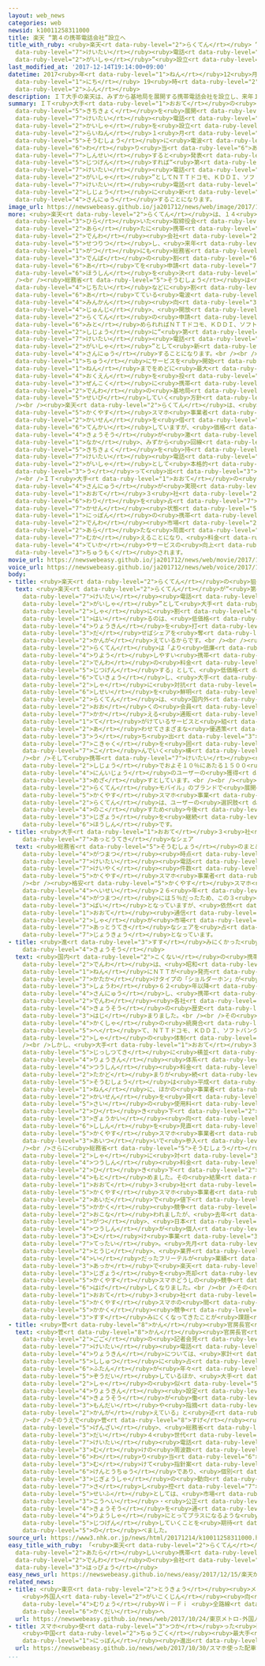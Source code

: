 ```yaml
---
layout: web_news
categories: web
newsid: k10011258311000
title: 楽天 “第４の携帯電話会社”設立へ
title_with_ruby: <ruby>楽天<rt data-ruby-level="2">らくてん</rt></ruby> “<ruby>第<rt data-ruby-level="3">だい</rt></ruby>４の<ruby>携帯<rt
  data-ruby-level="7">けいたい</rt></ruby><ruby>電話<rt data-ruby-level="2">でんわ</rt></ruby><ruby>会社<rt
  data-ruby-level="2">がいしゃ</rt></ruby>”<ruby>設立<rt data-ruby-level="5">せつりつ</rt></ruby>へ
last_modified_at: '2017-12-14T19:14:00+09:00'
datetime: 2017<ruby>年<rt data-ruby-level="1">ねん</rt></ruby>12<ruby>月<rt data-ruby-level="1">がつ</rt></ruby>14<ruby>日<rt
  data-ruby-level="1">にち</rt></ruby> 19<ruby>時<rt data-ruby-level="2">じ</rt></ruby>14<ruby>分<rt
  data-ruby-level="2">ふん</rt></ruby>
description: ＩＴ大手の楽天は、みずから基地局を展開する携帯電話会社を設立し、来年１月にも総務省に電波の割り当てを申請すると発表しました。実現すれば“第４の携帯電話会社”としてＮＴＴドコモ、ＫＤＤＩ、ソフトバンクがせめぎ合う携帯電話市場に新たに参入することになります。
summary: ＩＴ<ruby>大手<rt data-ruby-level="1">おおて</rt></ruby>の<ruby>楽天<rt data-ruby-level="2">らくてん</rt></ruby>は、みずから<ruby>基地局<rt
  data-ruby-level="5">きちきょく</rt></ruby>を<ruby>展開<rt data-ruby-level="6">てんかい</rt></ruby>する<ruby>携帯<rt
  data-ruby-level="7">けいたい</rt></ruby><ruby>電話<rt data-ruby-level="2">でんわ</rt></ruby><ruby>会社<rt
  data-ruby-level="2">かいしゃ</rt></ruby>を<ruby>設立<rt data-ruby-level="5">せつりつ</rt></ruby>し、<ruby>来年<rt
  data-ruby-level="2">らいねん</rt></ruby>１<ruby>月<rt data-ruby-level="1">がつ</rt></ruby>にも<ruby>総務省<rt
  data-ruby-level="5">そうむしょう</rt></ruby>に<ruby>電波<rt data-ruby-level="3">でんぱ</rt></ruby>の<ruby>割<rt
  data-ruby-level="6">わ</rt></ruby>り<ruby>当<rt data-ruby-level="6">あ</rt></ruby>てを<ruby>申請<rt
  data-ruby-level="7">しんせい</rt></ruby>すると<ruby>発表<rt data-ruby-level="3">はっぴょう</rt></ruby>しました。<ruby>実現<rt
  data-ruby-level="5">じつげん</rt></ruby>すれば“<ruby>第<rt data-ruby-level="3">だい</rt></ruby>４の<ruby>携帯<rt
  data-ruby-level="7">けいたい</rt></ruby><ruby>電話<rt data-ruby-level="2">でんわ</rt></ruby><ruby>会社<rt
  data-ruby-level="2">がいしゃ</rt></ruby>”としてＮＴＴドコモ、ＫＤＤＩ、ソフトバンクがせめぎ<ruby>合<rt data-ruby-level="2">あ</rt></ruby>う<ruby>携帯<rt
  data-ruby-level="7">けいたい</rt></ruby><ruby>電話<rt data-ruby-level="2">でんわ</rt></ruby><ruby>市場<rt
  data-ruby-level="2">しじょう</rt></ruby>に<ruby>新<rt data-ruby-level="2">あら</rt></ruby>たに<ruby>参入<rt
  data-ruby-level="4">さんにゅう</rt></ruby>することになります。
image_url: https://newswebeasy.github.io/ja201712/news/web/image/2017/12/14/K10011258311_1712141913_1712141914_01_03.jpg
more: <ruby>楽天<rt data-ruby-level="2">らくてん</rt></ruby>は、１４<ruby>日<rt data-ruby-level="1">にち</rt></ruby><ruby>開<rt
  data-ruby-level="3">ひら</rt></ruby>いた<ruby>取締役会<rt data-ruby-level="7">とりしまりやくかい</rt></ruby>で<ruby>新<rt
  data-ruby-level="2">あら</rt></ruby>たに<ruby>携帯<rt data-ruby-level="7">けいたい</rt></ruby><ruby>電話<rt
  data-ruby-level="2">でんわ</rt></ruby><ruby>会社<rt data-ruby-level="2">かいしゃ</rt></ruby>を<ruby>設立<rt
  data-ruby-level="5">せつりつ</rt></ruby>し、<ruby>来年<rt data-ruby-level="2">らいねん</rt></ruby>１<ruby>月<rt
  data-ruby-level="1">がつ</rt></ruby>にも<ruby>総務省<rt data-ruby-level="5">そうむしょう</rt></ruby>に<ruby>電波<rt
  data-ruby-level="3">でんぱ</rt></ruby>の<ruby>割<rt data-ruby-level="6">わ</rt></ruby>り<ruby>当<rt
  data-ruby-level="6">あ</rt></ruby>てを<ruby>申請<rt data-ruby-level="7">しんせい</rt></ruby>する<ruby>方針<rt
  data-ruby-level="6">ほうしん</rt></ruby>を<ruby>決<rt data-ruby-level="3">き</rt></ruby>めました。<br
  /><br /><ruby>総務省<rt data-ruby-level="5">そうむしょう</rt></ruby>は<ruby>警察<rt data-ruby-level="6">けいさつ</rt></ruby>や<ruby>自治体<rt
  data-ruby-level="4">じちたい</rt></ruby>などに<ruby>割<rt data-ruby-level="6">わ</rt></ruby>り<ruby>当<rt
  data-ruby-level="6">あ</rt></ruby>てている<ruby>電波<rt data-ruby-level="3">でんぱ</rt></ruby>を<ruby>民間<rt
  data-ruby-level="4">みんかん</rt></ruby><ruby>向<rt data-ruby-level="3">む</rt></ruby>けに<ruby>順次<rt
  data-ruby-level="4">じゅんじ</rt></ruby>、<ruby>開放<rt data-ruby-level="3">かいほう</rt></ruby>していて、<ruby>楽天<rt
  data-ruby-level="2">らくてん</rt></ruby>の<ruby>申請<rt data-ruby-level="7">しんせい</rt></ruby>が<ruby>認<rt
  data-ruby-level="6">みと</rt></ruby>められればＮＴＴドコモ、ＫＤＤＩ、ソフトバンクがせめぎ<ruby>合<rt data-ruby-level="2">あ</rt></ruby>う<ruby>市場<rt
  data-ruby-level="2">しじょう</rt></ruby>に“<ruby>第<rt data-ruby-level="3">だい</rt></ruby>４の<ruby>携帯<rt
  data-ruby-level="7">けいたい</rt></ruby><ruby>電話<rt data-ruby-level="2">でんわ</rt></ruby><ruby>会社<rt
  data-ruby-level="2">がいしゃ</rt></ruby>”として<ruby>新<rt data-ruby-level="2">あら</rt></ruby>たに<ruby>参入<rt
  data-ruby-level="4">さんにゅう</rt></ruby>することになります。<br /><br />２０１９<ruby>年<rt data-ruby-level="1">ねん</rt></ruby><ruby>中<rt
  data-ruby-level="1">ちゅう</rt></ruby>にサービスを<ruby>開始<rt data-ruby-level="3">かいし</rt></ruby>し、２０２５<ruby>年<rt
  data-ruby-level="1">ねん</rt></ruby>までをめどに<ruby>最大<rt data-ruby-level="4">さいだい</rt></ruby>で６０００<ruby>億円<rt
  data-ruby-level="4">おくえん</rt></ruby>を<ruby>投<rt data-ruby-level="3">とう</rt></ruby>じて<ruby>全国<rt
  data-ruby-level="3">ぜんこく</rt></ruby>に<ruby>携帯<rt data-ruby-level="7">けいたい</rt></ruby><ruby>電話<rt
  data-ruby-level="2">でんわ</rt></ruby>の<ruby>基地局<rt data-ruby-level="5">きちきょく</rt></ruby>などを<ruby>整備<rt
  data-ruby-level="5">せいび</rt></ruby>していく<ruby>方針<rt data-ruby-level="6">ほうしん</rt></ruby>です。<br
  /><br /><ruby>楽天<rt data-ruby-level="2">らくてん</rt></ruby>は、<ruby>現在<rt data-ruby-level="5">げんざい</rt></ruby>、いわゆる“<ruby>格安<rt
  data-ruby-level="5">かくやす</rt></ruby>スマホ<ruby>事業者<rt data-ruby-level="3">じぎょうしゃ</rt></ruby>”として、ＮＴＴドコモの<ruby>回線<rt
  data-ruby-level="2">かいせん</rt></ruby>を<ruby>借<rt data-ruby-level="4">か</rt></ruby>りてサービスを<ruby>展開<rt
  data-ruby-level="6">てんかい</rt></ruby>していますが、<ruby>価格<rt data-ruby-level="5">かかく</rt></ruby><ruby>競争<rt
  data-ruby-level="4">きょうそう</rt></ruby>が<ruby>激<rt data-ruby-level="6">はげ</rt></ruby>しくなる<ruby>中<rt
  data-ruby-level="1">なか</rt></ruby>、みずから<ruby>回線<rt data-ruby-level="2">かいせん</rt></ruby>や<ruby>基地局<rt
  data-ruby-level="5">きちきょく</rt></ruby>を<ruby>持<rt data-ruby-level="3">も</rt></ruby>つ<ruby>携帯<rt
  data-ruby-level="7">けいたい</rt></ruby><ruby>電話<rt data-ruby-level="2">でんわ</rt></ruby><ruby>会社<rt
  data-ruby-level="2">がいしゃ</rt></ruby>として<ruby>本格的<rt data-ruby-level="5">ほんかくてき</rt></ruby>に<ruby>打<rt
  data-ruby-level="3">う</rt></ruby>って<ruby>出<rt data-ruby-level="3">で</rt></ruby>ることにしたものです。<br
  /><br />ＩＴ<ruby>大手<rt data-ruby-level="1">おおて</rt></ruby>の<ruby>楽天<rt data-ruby-level="2">らくてん</rt></ruby>の<ruby>参入<rt
  data-ruby-level="4">さんにゅう</rt></ruby>が<ruby>実現<rt data-ruby-level="5">じつげん</rt></ruby>すれば、<ruby>大手<rt
  data-ruby-level="1">おおて</rt></ruby>３<ruby>社<rt data-ruby-level="2">しゃ</rt></ruby>がシェアの９<ruby>割<rt
  data-ruby-level="6">わり</rt></ruby>を<ruby>占<rt data-ruby-level="7">し</rt></ruby>め、<ruby>寡占<rt
  data-ruby-level="7">かせん</rt></ruby><ruby>状態<rt data-ruby-level="5">じょうたい</rt></ruby>にある<ruby>日本<rt
  data-ruby-level="1">にっぽん</rt></ruby>の<ruby>携帯<rt data-ruby-level="7">けいたい</rt></ruby><ruby>電話<rt
  data-ruby-level="2">でんわ</rt></ruby><ruby>市場<rt data-ruby-level="2">しじょう</rt></ruby>が<ruby>新<rt
  data-ruby-level="2">あら</rt></ruby>たな<ruby>局面<rt data-ruby-level="3">きょくめん</rt></ruby>を<ruby>迎<rt
  data-ruby-level="7">むか</rt></ruby>えることになり、<ruby>料金<rt data-ruby-level="4">りょうきん</rt></ruby>の<ruby>低下<rt
  data-ruby-level="4">ていか</rt></ruby>やサービスの<ruby>向上<rt data-ruby-level="3">こうじょう</rt></ruby>などにつながるか<ruby>注目<rt
  data-ruby-level="3">ちゅうもく</rt></ruby>されます。
movie_url: https://newswebeasy.github.io/ja201712/news/web/movie/2017/12/14/k10011258311_201712141913_201712141913.mp4
voice_url: https://newswebeasy.github.io/ja201712/news/web/voice/2017/12/14/k10011258311_201712141913_201712141913.mp3
body:
- title: <ruby>楽天<rt data-ruby-level="2">らくてん</rt></ruby>の<ruby>狙<rt data-ruby-level="7">ねら</rt></ruby>いは
  text: <ruby>楽天<rt data-ruby-level="2">らくてん</rt></ruby>が“<ruby>第<rt data-ruby-level="3">だい</rt></ruby>４の<ruby>携帯<rt
    data-ruby-level="7">けいたい</rt></ruby><ruby>電話<rt data-ruby-level="2">でんわ</rt></ruby><ruby>会社<rt
    data-ruby-level="2">がいしゃ</rt></ruby>”として<ruby>大手<rt data-ruby-level="1">おおて</rt></ruby>３<ruby>社<rt
    data-ruby-level="2">しゃ</rt></ruby>に<ruby>割<rt data-ruby-level="6">わ</rt></ruby>って<ruby>入<rt
    data-ruby-level="1">はい</rt></ruby>るのは、<ruby>低価格<rt data-ruby-level="5">ていかかく</rt></ruby>の<ruby>料金<rt
    data-ruby-level="4">りょうきん</rt></ruby>を<ruby>打<rt data-ruby-level="3">う</rt></ruby>ち<ruby>出<rt
    data-ruby-level="3">だ</rt></ruby>せばシェアを<ruby>奪<rt data-ruby-level="7">うば</rt></ruby>えると<ruby>考<rt
    data-ruby-level="2">かんが</rt></ruby>えているからです。<br /><br /><ruby>発表<rt data-ruby-level="3">はっぴょう</rt></ruby>で<ruby>楽天<rt
    data-ruby-level="2">らくてん</rt></ruby>は「より<ruby>低廉<rt data-ruby-level="7">ていれん</rt></ruby>で<ruby>利用<rt
    data-ruby-level="4">りよう</rt></ruby>しやすい<ruby>携帯<rt data-ruby-level="7">けいたい</rt></ruby><ruby>電話<rt
    data-ruby-level="2">でんわ</rt></ruby>の<ruby>料金<rt data-ruby-level="4">りょうきん</rt></ruby>を<ruby>実現<rt
    data-ruby-level="5">じつげん</rt></ruby>する」として、<ruby>低価格<rt data-ruby-level="5">ていかかく</rt></ruby>のサービスを<ruby>提供<rt
    data-ruby-level="6">ていきょう</rt></ruby>し、<ruby>大手<rt data-ruby-level="1">おおて</rt></ruby>３<ruby>社<rt
    data-ruby-level="2">しゃ</rt></ruby>に<ruby>対抗<rt data-ruby-level="7">たいこう</rt></ruby>していく<ruby>姿勢<rt
    data-ruby-level="6">しせい</rt></ruby>を<ruby>鮮明<rt data-ruby-level="7">せんめい</rt></ruby>にしています。そのうえで<ruby>楽天<rt
    data-ruby-level="2">らくてん</rt></ruby>は、<ruby>国内外<rt data-ruby-level="2">こくないがい</rt></ruby>に<ruby>多<rt
    data-ruby-level="2">おお</rt></ruby>くの<ruby>会員<rt data-ruby-level="3">かいいん</rt></ruby>を<ruby>抱<rt
    data-ruby-level="7">かか</rt></ruby>える<ruby>通販<rt data-ruby-level="7">つうはん</rt></ruby>サイトのポイントなどグループで<ruby>手<rt
    data-ruby-level="1">て</rt></ruby>がけているサービスと<ruby>組<rt data-ruby-level="2">く</rt></ruby>み<ruby>合<rt
    data-ruby-level="2">あ</rt></ruby>わせてさまざまな<ruby>優遇策<rt data-ruby-level="7">ゆうぐうさく</rt></ruby>を<ruby>打<rt
    data-ruby-level="3">う</rt></ruby>ち<ruby>出<rt data-ruby-level="3">だ</rt></ruby>し<ruby>顧客<rt
    data-ruby-level="7">こきゃく</rt></ruby>を<ruby>囲<rt data-ruby-level="7">かこ</rt></ruby>い<ruby>込<rt
    data-ruby-level="7">こ</rt></ruby>んでいく<ruby>構<rt data-ruby-level="5">かま</rt></ruby>えです。<br
    /><br />そして<ruby>携帯<rt data-ruby-level="7">けいたい</rt></ruby><ruby>電話<rt data-ruby-level="2">でんわ</rt></ruby>の<ruby>市場<rt
    data-ruby-level="2">しじょう</rt></ruby>でおよそ１０％にあたる１５００<ruby>万<rt data-ruby-level="2">まん</rt></ruby><ruby>人以上<rt
    data-ruby-level="4">にんいじょう</rt></ruby>のユーザーの<ruby>獲得<rt data-ruby-level="7">かくとく</rt></ruby>を<ruby>目指<rt
    data-ruby-level="3">めざ</rt></ruby>すとしています。<br /><br /><ruby>一方<rt data-ruby-level="2">いっぽう</rt></ruby>、「<ruby>楽天<rt
    data-ruby-level="2">らくてん</rt></ruby>モバイル」のブランドで<ruby>展開<rt data-ruby-level="6">てんかい</rt></ruby>している<ruby>格安<rt
    data-ruby-level="5">かくやす</rt></ruby>スマホ<ruby>事業<rt data-ruby-level="3">じぎょう</rt></ruby>について<ruby>楽天<rt
    data-ruby-level="2">らくてん</rt></ruby>は、ユーザーの<ruby>選択肢<rt data-ruby-level="7">せんたくし</rt></ruby>を<ruby>残<rt
    data-ruby-level="4">のこ</rt></ruby>すため<ruby>今後<rt data-ruby-level="2">こんご</rt></ruby>も<ruby>事業<rt
    data-ruby-level="3">じぎょう</rt></ruby>を<ruby>継続<rt data-ruby-level="7">けいぞく</rt></ruby>する<ruby>方針<rt
    data-ruby-level="6">ほうしん</rt></ruby>です。
- title: <ruby>大手<rt data-ruby-level="1">おおて</rt></ruby>３<ruby>社<rt data-ruby-level="2">しゃ</rt></ruby>が<ruby>圧倒的<rt
    data-ruby-level="7">あっとうてき</rt></ruby>なシェア
  text: <ruby>総務省<rt data-ruby-level="5">そうむしょう</rt></ruby>のまとめによりますと、ことし６<ruby>月末<rt
    data-ruby-level="4">がつまつ</rt></ruby><ruby>時点<rt data-ruby-level="2">じてん</rt></ruby>で<ruby>携帯<rt
    data-ruby-level="7">けいたい</rt></ruby><ruby>電話<rt data-ruby-level="2">でんわ</rt></ruby>やＰＨＳなどの<ruby>契約<rt
    data-ruby-level="7">けいやく</rt></ruby><ruby>件数<rt data-ruby-level="5">けんすう</rt></ruby>のシェアは、ＮＴＴドコモが３９．７％、ＫＤＤＩグループが２７％、ソフトバンクグループが２３．６％、<ruby>格安<rt
    data-ruby-level="5">かくやす</rt></ruby>スマホ<ruby>事業者<rt data-ruby-level="3">じぎょうしゃ</rt></ruby>が９．７％となっています。<br
    /><br /><ruby>格安<rt data-ruby-level="5">かくやす</rt></ruby>スマホ<ruby>事業者<rt data-ruby-level="3">じぎょうしゃ</rt></ruby>のシェアは、<ruby>平成<rt
    data-ruby-level="4">へいせい</rt></ruby>２６<ruby>年<rt data-ruby-level="1">ねん</rt></ruby>３<ruby>月末<rt
    data-ruby-level="4">がつまつ</rt></ruby>には５％だったため、この３<ruby>年<rt data-ruby-level="1">ねん</rt></ruby>でおよそ２<ruby>倍<rt
    data-ruby-level="3">ばい</rt></ruby>となっていますが、<ruby>依然<rt data-ruby-level="7">いぜん</rt></ruby>として<ruby>大手<rt
    data-ruby-level="1">おおて</rt></ruby><ruby>通信<rt data-ruby-level="4">つうしん</rt></ruby>３<ruby>社<rt
    data-ruby-level="2">しゃ</rt></ruby>が<ruby>市場<rt data-ruby-level="2">しじょう</rt></ruby>で<ruby>圧倒的<rt
    data-ruby-level="7">あっとうてき</rt></ruby>なシェアを<ruby>占<rt data-ruby-level="7">し</rt></ruby>める<ruby>状況<rt
    data-ruby-level="7">じょうきょう</rt></ruby>となっています。
- title: <ruby>進<rt data-ruby-level="3">すす</rt></ruby>みにくかった<ruby>価格<rt data-ruby-level="5">かかく</rt></ruby><ruby>競争<rt
    data-ruby-level="4">きょうそう</rt></ruby>
  text: <ruby>国内<rt data-ruby-level="2">こくない</rt></ruby>の<ruby>携帯<rt data-ruby-level="7">けいたい</rt></ruby><ruby>電話<rt
    data-ruby-level="2">でんわ</rt></ruby>は、<ruby>昭和<rt data-ruby-level="3">しょうわ</rt></ruby>６０<ruby>年<rt
    data-ruby-level="1">ねん</rt></ruby>にＮＴＴが<ruby>発売<rt data-ruby-level="3">はつばい</rt></ruby>した<ruby>肩掛<rt
    data-ruby-level="7">かたか</rt></ruby>けタイプの「ショルダーホン」が<ruby>登場<rt data-ruby-level="3">とうじょう</rt></ruby>し、<ruby>昭和<rt
    data-ruby-level="3">しょうわ</rt></ruby>６２<ruby>年以降<rt data-ruby-level="6">ねんいこう</rt></ruby>、「ＩＤＯ」や「ＤＤＩ」のグループなどが<ruby>参入<rt
    data-ruby-level="4">さんにゅう</rt></ruby>し、<ruby>携帯<rt data-ruby-level="7">けいたい</rt></ruby><ruby>電話<rt
    data-ruby-level="2">でんわ</rt></ruby><ruby>各社<rt data-ruby-level="4">かくしゃ</rt></ruby>の<ruby>競争<rt
    data-ruby-level="4">きょうそう</rt></ruby>の<ruby>歴史<rt data-ruby-level="4">れきし</rt></ruby>が<ruby>始<rt
    data-ruby-level="3">はじ</rt></ruby>まりました。<br /><br />その<ruby>後<rt data-ruby-level="2">ご</rt></ruby>、<ruby>各社<rt
    data-ruby-level="4">かくしゃ</rt></ruby>の<ruby>統廃合<rt data-ruby-level="7">とうはいごう</rt></ruby>を<ruby>経<rt
    data-ruby-level="5">へ</rt></ruby>て、ＮＴＴドコモ、ＫＤＤＩ、ソフトバンクの<ruby>大手<rt data-ruby-level="1">おおて</rt></ruby>３<ruby>社<rt
    data-ruby-level="2">しゃ</rt></ruby>の<ruby>体制<rt data-ruby-level="5">たいせい</rt></ruby>となりました。<br
    /><br />しかし、<ruby>大手<rt data-ruby-level="1">おおて</rt></ruby>３<ruby>社<rt data-ruby-level="2">しゃ</rt></ruby>が<ruby>実質的<rt
    data-ruby-level="5">じっしつてき</rt></ruby>に<ruby>横並<rt data-ruby-level="6">よこなら</rt></ruby>びの<ruby>料金<rt
    data-ruby-level="4">りょうきん</rt></ruby><ruby>体系<rt data-ruby-level="6">たいけい</rt></ruby>で、<ruby>通信<rt
    data-ruby-level="4">つうしん</rt></ruby><ruby>料金<rt data-ruby-level="4">りょうきん</rt></ruby>の<ruby>高止<rt
    data-ruby-level="2">たかど</rt></ruby>まりが<ruby>続<rt data-ruby-level="4">つづ</rt></ruby>いたことから、<ruby>総務省<rt
    data-ruby-level="5">そうむしょう</rt></ruby>は<ruby>平成<rt data-ruby-level="4">へいせい</rt></ruby>２６<ruby>年<rt
    data-ruby-level="1">ねん</rt></ruby>に、ほかの<ruby>事業者<rt data-ruby-level="3">じぎょうしゃ</rt></ruby>に<ruby>回線<rt
    data-ruby-level="2">かいせん</rt></ruby>を<ruby>貸<rt data-ruby-level="5">か</rt></ruby>す<ruby>際<rt
    data-ruby-level="5">さい</rt></ruby>の<ruby>使用料<rt data-ruby-level="4">しようりょう</rt></ruby>を<ruby>引<rt
    data-ruby-level="2">ひ</rt></ruby>き<ruby>下<rt data-ruby-level="2">さ</rt></ruby>げるよう<ruby>業界<rt
    data-ruby-level="3">ぎょうかい</rt></ruby><ruby>向<rt data-ruby-level="3">む</rt></ruby>けの<ruby>指針<rt
    data-ruby-level="6">ししん</rt></ruby>を<ruby>見直<rt data-ruby-level="2">みなお</rt></ruby>し、いわゆる「<ruby>格安<rt
    data-ruby-level="5">かくやす</rt></ruby>スマホ<ruby>事業者<rt data-ruby-level="3">じぎょうしゃ</rt></ruby>」が<ruby>相次<rt
    data-ruby-level="3">あいつ</rt></ruby>いで<ruby>参入<rt data-ruby-level="4">さんにゅう</rt></ruby>しました。<br
    /><br />さらに<ruby>総務省<rt data-ruby-level="5">そうむしょう</rt></ruby>は<ruby>大手<rt data-ruby-level="1">おおて</rt></ruby>３<ruby>社<rt
    data-ruby-level="2">しゃ</rt></ruby>に<ruby>対<rt data-ruby-level="3">たい</rt></ruby>し、<ruby>通信<rt
    data-ruby-level="4">つうしん</rt></ruby><ruby>料金<rt data-ruby-level="4">りょうきん</rt></ruby>の<ruby>引<rt
    data-ruby-level="2">ひ</rt></ruby>き<ruby>下<rt data-ruby-level="2">さ</rt></ruby>げを<ruby>求<rt
    data-ruby-level="4">もと</rt></ruby>めました。その<ruby>結果<rt data-ruby-level="4">けっか</rt></ruby>、<ruby>大手<rt
    data-ruby-level="1">おおて</rt></ruby>３<ruby>社<rt data-ruby-level="2">しゃ</rt></ruby>と<ruby>格安<rt
    data-ruby-level="5">かくやす</rt></ruby>スマホ<ruby>事業者<rt data-ruby-level="3">じぎょうしゃ</rt></ruby>との<ruby>間<rt
    data-ruby-level="2">あいだ</rt></ruby>で<ruby>値下<rt data-ruby-level="6">ねさ</rt></ruby>げにつながる<ruby>価格<rt
    data-ruby-level="5">かかく</rt></ruby><ruby>競争<rt data-ruby-level="4">きょうそう</rt></ruby>が<ruby>行<rt
    data-ruby-level="2">おこな</rt></ruby>われましたが、<ruby>去年<rt data-ruby-level="3">きょねん</rt></ruby>８<ruby>月<rt
    data-ruby-level="1">がつ</rt></ruby>、<ruby>日本<rt data-ruby-level="1">にっぽん</rt></ruby><ruby>通信<rt
    data-ruby-level="4">つうしん</rt></ruby>が<ruby>個人<rt data-ruby-level="5">こじん</rt></ruby><ruby>向<rt
    data-ruby-level="3">む</rt></ruby>け<ruby>事業<rt data-ruby-level="3">じぎょう</rt></ruby>から<ruby>撤退<rt
    data-ruby-level="7">てったい</rt></ruby>。<ruby>先月<rt data-ruby-level="1">せんげつ</rt></ruby>には、<ruby>当時<rt
    data-ruby-level="2">とうじ</rt></ruby>、<ruby>業界<rt data-ruby-level="3">ぎょうかい</rt></ruby>５<ruby>位<rt
    data-ruby-level="4">い</rt></ruby>だったフリーテルが<ruby>業績<rt data-ruby-level="5">ぎょうせき</rt></ruby>の<ruby>悪化<rt
    data-ruby-level="3">あっか</rt></ruby>で<ruby>楽天<rt data-ruby-level="2">らくてん</rt></ruby>に<ruby>事業<rt
    data-ruby-level="3">じぎょう</rt></ruby>を<ruby>売却<rt data-ruby-level="7">ばいきゃく</rt></ruby>するなど、<ruby>格安<rt
    data-ruby-level="5">かくやす</rt></ruby>スマホどうしの<ruby>競争<rt data-ruby-level="4">きょうそう</rt></ruby>も<ruby>激<rt
    data-ruby-level="6">はげ</rt></ruby>しくなりました。<br /><br />その<ruby>結果<rt data-ruby-level="4">けっか</rt></ruby>、<ruby>大手<rt
    data-ruby-level="1">おおて</rt></ruby>３<ruby>社<rt data-ruby-level="2">しゃ</rt></ruby>と<ruby>格安<rt
    data-ruby-level="5">かくやす</rt></ruby>スマホの<ruby>間<rt data-ruby-level="2">あいだ</rt></ruby>の<ruby>価格<rt
    data-ruby-level="5">かかく</rt></ruby><ruby>競争<rt data-ruby-level="4">きょうそう</rt></ruby>が<ruby>進<rt
    data-ruby-level="3">すす</rt></ruby>みにくくなってきたことが<ruby>課題<rt data-ruby-level="4">かだい</rt></ruby>になっていました。
- title: <ruby>菅<rt data-ruby-level="8">かん</rt></ruby><ruby>官房長官<rt data-ruby-level="7">かんぼうちょうかん</rt></ruby>は
  text: <ruby>菅<rt data-ruby-level="8">かん</rt></ruby><ruby>官房長官<rt data-ruby-level="7">かんぼうちょうかん</rt></ruby>は<ruby>午後<rt
    data-ruby-level="2">ごご</rt></ruby>の<ruby>記者会見<rt data-ruby-level="3">きしゃかいけん</rt></ruby>で、「<ruby>携帯<rt
    data-ruby-level="7">けいたい</rt></ruby><ruby>電話<rt data-ruby-level="2">でんわ</rt></ruby><ruby>料金<rt
    data-ruby-level="4">りょうきん</rt></ruby>については、<ruby>家計<rt data-ruby-level="2">かけい</rt></ruby>の<ruby>支出<rt
    data-ruby-level="5">ししゅつ</rt></ruby>に<ruby>占<rt data-ruby-level="7">し</rt></ruby>める<ruby>負担<rt
    data-ruby-level="6">ふたん</rt></ruby>が<ruby>年々<rt data-ruby-level="1">ねんねん</rt></ruby><ruby>増大<rt
    data-ruby-level="5">ぞうだい</rt></ruby>しているほか、<ruby>大手<rt data-ruby-level="1">おおて</rt></ruby>３<ruby>社<rt
    data-ruby-level="2">しゃ</rt></ruby>の<ruby>似<rt data-ruby-level="5">に</rt></ruby>たようなプランや<ruby>料金<rt
    data-ruby-level="4">りょうきん</rt></ruby><ruby>設定<rt data-ruby-level="5">せってい</rt></ruby>で<ruby>競争<rt
    data-ruby-level="4">きょうそう</rt></ruby>が<ruby>働<rt data-ruby-level="4">はたら</rt></ruby>きにくくなっているなど、さまざまな<ruby>問題<rt
    data-ruby-level="3">もんだい</rt></ruby>や<ruby>指摘<rt data-ruby-level="7">してき</rt></ruby>があると<ruby>考<rt
    data-ruby-level="2">かんが</rt></ruby>えている」と<ruby>述<rt data-ruby-level="5">の</rt></ruby>べました。<br
    /><br />そのうえで<ruby>菅<rt data-ruby-level="8">すげ</rt></ruby><ruby>官房長官<rt data-ruby-level="7">かんぼうちょうかん</rt></ruby>は、「<ruby>現在<rt
    data-ruby-level="5">げんざい</rt></ruby>、<ruby>総務省<rt data-ruby-level="5">そうむしょう</rt></ruby>で、<ruby>第<rt
    data-ruby-level="3">だい</rt></ruby>４<ruby>世代<rt data-ruby-level="3">せだい</rt></ruby><ruby>携帯<rt
    data-ruby-level="7">けいたい</rt></ruby><ruby>電話<rt data-ruby-level="2">でんわ</rt></ruby><ruby>向<rt
    data-ruby-level="3">む</rt></ruby>けの<ruby>周波数<rt data-ruby-level="4">しゅうはすう</rt></ruby>の<ruby>割<rt
    data-ruby-level="6">わ</rt></ruby>り<ruby>当<rt data-ruby-level="6">あ</rt></ruby>てに<ruby>向<rt
    data-ruby-level="3">む</rt></ruby>けて<ruby>指針案<rt data-ruby-level="6">ししんあん</rt></ruby>を<ruby>検討中<rt
    data-ruby-level="6">けんとうちゅう</rt></ruby>であり、<ruby>個別<rt data-ruby-level="5">こべつ</rt></ruby>の<ruby>事業者<rt
    data-ruby-level="3">じぎょうしゃ</rt></ruby>の<ruby>動向<rt data-ruby-level="3">どうこう</rt></ruby>についてコメントは<ruby>差<rt
    data-ruby-level="7">さ</rt></ruby>し<ruby>控<rt data-ruby-level="7">ひか</rt></ruby>えたいが、<ruby>政府<rt
    data-ruby-level="5">せいふ</rt></ruby>としては、<ruby>市場<rt data-ruby-level="2">しじょう</rt></ruby>の<ruby>公平<rt
    data-ruby-level="3">こうへい</rt></ruby>・<ruby>公正<rt data-ruby-level="2">こうせい</rt></ruby>な<ruby>競争<rt
    data-ruby-level="4">きょうそう</rt></ruby>を<ruby>通<rt data-ruby-level="2">つう</rt></ruby>じて<ruby>利用者<rt
    data-ruby-level="4">りようしゃ</rt></ruby>にとってプラスになるような<ruby>料金<rt data-ruby-level="4">りょうきん</rt></ruby>・サービスが<ruby>実現<rt
    data-ruby-level="5">じつげん</rt></ruby>していくことを<ruby>期待<rt data-ruby-level="3">きたい</rt></ruby>したい」と<ruby>述<rt
    data-ruby-level="5">の</rt></ruby>べました。
source_url: https://www3.nhk.or.jp/news/html/20171214/k10011258311000.html
easy_title_with_ruby: 「<ruby>楽天<rt data-ruby-level="2">らくてん</rt></ruby>」が<ruby>新<rt
  data-ruby-level="2">あたら</rt></ruby>しい<ruby>携帯<rt data-ruby-level="7">けいたい</rt></ruby><ruby>電話<rt
  data-ruby-level="2">でんわ</rt></ruby>の<ruby>会社<rt data-ruby-level="2">かいしゃ</rt></ruby>をつくると<ruby>発表<rt
  data-ruby-level="3">はっぴょう</rt></ruby>
easy_news_url: https://newswebeasy.github.io/news/easy/2017/12/15/楽天が新しい携帯電話の会社をつくると発表
related_news:
- title: <ruby>東京<rt data-ruby-level="2">とうきょう</rt></ruby><ruby>メトロ<rt data-ruby-level="2">めとろ</rt></ruby>
    <ruby>外国人<rt data-ruby-level="2">がいこくじん</rt></ruby><ruby>向<rt data-ruby-level="3">む</rt></ruby>け<ruby>無料<rt
    data-ruby-level="4">むりょう</rt></ruby>Ｗｉ－Ｆｉ <ruby>全路線<rt data-ruby-level="3">ぜんろせん</rt></ruby>に<ruby>拡大<rt
    data-ruby-level="6">かくだい</rt></ruby>へ
  url: https://newswebeasy.github.io/news/web/2017/10/24/東京メトロ-外国人向け無料Wi-Fi-全路線に拡大へ
- title: スマホ<ruby>使<rt data-ruby-level="3">つか</rt></ruby>った<ruby>配車<rt data-ruby-level="3">はいしゃ</rt></ruby>サービス
    <ruby>中国<rt data-ruby-level="2">ちゅうごく</rt></ruby><ruby>最大手<rt data-ruby-level="4">さいおおて</rt></ruby>が<ruby>日本<rt
    data-ruby-level="1">にっぽん</rt></ruby><ruby>進出<rt data-ruby-level="3">しんしゅつ</rt></ruby>へ
  url: https://newswebeasy.github.io/news/web/2017/10/30/スマホ使った配車サービス-中国最大手が日本進出へ
...
```

